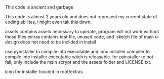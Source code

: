 This code is ancient and garbage

This code is almost 2 years old and does not represent my current state of coding abilites, i might even tak this down.


assets contains assets necessary to operate, program will not work without these files
extras contains test file, unused code, and .sketch file of main ui design does not need to be inclided in install

use pyinstaller to compile into executable and inno installer compiler to compile into installer executable witch is releasable.
for pyinstaller to not fail, only include the main scrypt and the assets folder and LICENSE.txt.

icon for installer located in root/extras
